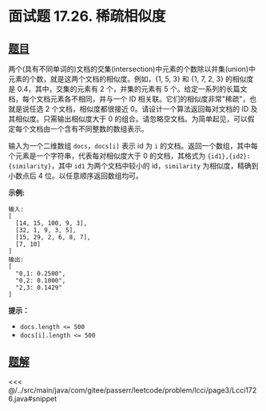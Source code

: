 # 面试题 17.26. 稀疏相似度

## [题目](https://leetcode.cn/problems/sparse-similarity-lcci/)
两个(具有不同单词的)文档的交集(intersection)中元素的个数除以并集(union)中元素的个数，就是这两个文档的相似度。例如，{1, 5, 3} 和 {1, 7, 2, 3} 的相似度是 0.4，其中，交集的元素有 2 个，并集的元素有 5 个。给定一系列的长篇文档，每个文档元素各不相同，并与一个 ID 相关联。它们的相似度非常"稀疏"，也就是说任选 2 个文档，相似度都很接近 0。请设计一个算法返回每对文档的 ID 及其相似度。只需输出相似度大于 0 的组合。请忽略空文档。为简单起见，可以假定每个文档由一个含有不同整数的数组表示。

输入为一个二维数组 `docs`，`docs[i]` 表示 id 为 `i` 的文档。返回一个数组，其中每个元素是一个字符串，代表每对相似度大于 0 的文档，其格式为 `{id1},{id2}: {similarity}`，其中 `id1` 为两个文档中较小的 id，`similarity` 为相似度，精确到小数点后 4 位。以任意顺序返回数组均可。

**示例:**

    输入: 
    [
      [14, 15, 100, 9, 3],
      [32, 1, 9, 3, 5],
      [15, 29, 2, 6, 8, 7],
      [7, 10]
    ]
    输出:
    [
      "0,1: 0.2500",
      "0,2: 0.1000",
      "2,3: 0.1429"
    ]

**提示：**

* `docs.length <= 500`
* `docs[i].length <= 500`


## [题解](https://github.com/PasseRR/JavaLeetCode/blob/master/src/main/java/com/gitee/passerr/leetcode/problem/lcci/page3/Lcci1726.java)

<<< @/../src/main/java/com/gitee/passerr/leetcode/problem/lcci/page3/Lcci1726.java#snippet
